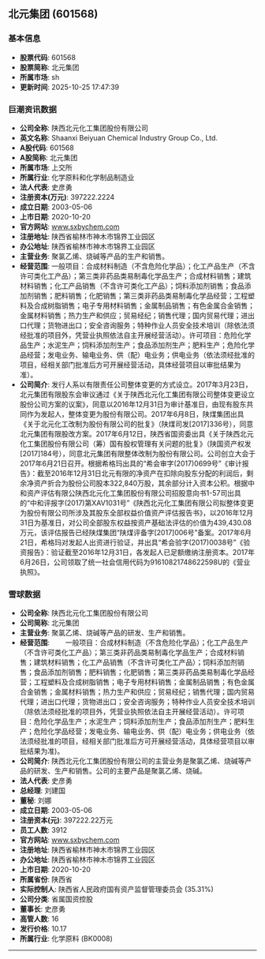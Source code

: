 ## 北元集团 (601568)

### 基本信息

- **股票代码**: 601568
- **股票简称**: 北元集团
- **所属市场**: sh
- **更新时间**: 2025-10-25 17:47:39

### 巨潮资讯数据

- **公司全称**: 陕西北元化工集团股份有限公司
- **英文名称**: Shaanxi Beiyuan Chemical Industry Group Co., Ltd.
- **A股代码**: 601568
- **A股简称**: 北元集团
- **所属市场**: 上交所
- **所属行业**: 化学原料和化学制品制造业
- **法人代表**: 史彦勇
- **注册资本(万元)**: 397222.2224
- **成立日期**: 2003-05-06
- **上市日期**: 2020-10-20
- **官方网站**: www.sxbychem.com
- **注册地址**: 陕西省榆林市神木市锦界工业园区
- **办公地址**: 陕西省榆林市神木市锦界工业园区
- **主营业务**: 聚氯乙烯、烧碱等产品的生产和销售。
- **经营范围**: 一般项目：合成材料制造（不含危险化学品）；化工产品生产（不含许可类化工产品）；第三类非药品类易制毒化学品生产；合成材料销售；建筑材料销售；化工产品销售（不含许可类化工产品）；饲料添加剂销售；食品添加剂销售；肥料销售；化肥销售；第三类非药品类易制毒化学品经营；工程塑料及合成树脂销售；电子专用材料销售；金属制品销售；有色金属合金销售；金属材料销售；热力生产和供应；贸易经纪；销售代理；国内贸易代理；进出口代理；货物进出口；安全咨询服务；特种作业人员安全技术培训（除依法须经批准的项目外，凭营业执照依法自主开展经营活动）。许可项目：危险化学品生产；水泥生产；饲料添加剂生产；食品添加剂生产；肥料生产；危险化学品经营；发电业务、输电业务、供（配）电业务；供电业务（依法须经批准的项目，经相关部门批准后方可开展经营活动，具体经营项目以审批结果为准）。
- **公司简介**: 发行人系以有限责任公司整体变更的方式设立。2017年3月23日，北元集团有限股东会审议通过《关于陕西北元化工集团有限公司整体变更设立股份公司方案的议案》，同意以2016年12月31日为审计基准日，由现有股东共同作为发起人，整体变更为股份有限公司。2017年6月8日，陕煤集团出具《关于北元化工改制为股份有限公司的批复》（陕煤司发[2017]336号），同意北元集团有限股改方案。2017年6月12日，陕西省国资委出具《关于陕西北元化工集团股份有限公司（筹）国有股权管理有关问题的批复》（陕国资产权发[2017]184号），同意北元集团有限整体改制为股份有限公司。公司创立大会于2017年6月21日召开。根据希格玛出具的“希会审字(2017)0699号”《审计报告》：截至2016年12月31日北元有限的净资产在扣除向股东分配的利润后，剩余净资产折合为股份公司股本322,840万股，其余部分计入资本公积。根据中和资产评估有限公陕西北元化工集团股份有限公司招股意向书1-57司出具的“中和评报字(2017)第XAV1031号”《陕西北元化工集团有限公司拟整体变更为股份有限公司所涉及其股东全部权益价值资产评估报告书》，以2016年12月31日为基准日，对公司全部股东权益按资产基础法评估的价值为439,430.08万元，该评估报告已经陕煤集团“陕煤评备字[2017]006号”备案。2017年6月21日，希格玛对发起人出资进行验证，并出具“希会验字(2017)0038号”《验资报告》：验证截至2016年12月31日，各发起人已足额缴纳注册资本。2017年6月26日，公司领取了统一社会信用代码为91610821748622598U的《营业执照》。

### 雪球数据

- **公司全称**: 陕西北元化工集团股份有限公司
- **公司简称**: 北元集团
- **主营业务**: 聚氯乙烯、烧碱等产品的研发、生产和销售。
- **经营范围**: 　　一般项目：合成材料制造（不含危险化学品）；化工产品生产（不含许可类化工产品）；第三类非药品类易制毒化学品生产；合成材料销售；建筑材料销售；化工产品销售（不含许可类化工产品）；饲料添加剂销售；食品添加剂销售；肥料销售；化肥销售；第三类非药品类易制毒化学品经营；工程塑料及合成树脂销售；电子专用材料销售；金属制品销售；有色金属合金销售；金属材料销售；热力生产和供应；贸易经纪；销售代理；国内贸易代理；进出口代理；货物进出口；安全咨询服务；特种作业人员安全技术培训（除依法须经批准的项目外，凭营业执照依法自主开展经营活动）。许可项目：危险化学品生产；水泥生产；饲料添加剂生产；食品添加剂生产；肥料生产；危险化学品经营；发电业务、输电业务、供（配）电业务；供电业务（依法须经批准的项目，经相关部门批准后方可开展经营活动，具体经营项目以审批结果为准)。
- **公司简介**: 陕西北元化工集团股份有限公司的主营业务是聚氯乙烯、烧碱等产品的研发、生产和销售。公司的主要产品是聚氯乙烯、烧碱。
- **法人代表**: 史彦勇
- **总经理**: 刘建国
- **董秘**: 刘娜
- **成立日期**: 2003-05-06
- **注册资本(元)**: 397222.22万元
- **员工人数**: 3912
- **官方网站**: www.sxbychem.com
- **注册地址**: 陕西省榆林市神木市锦界工业园区
- **办公地址**: 陕西省榆林市神木市锦界工业园区
- **上市日期**: 2020-10-20
- **所属省份**: 陕西省
- **实际控制人**: 陕西省人民政府国有资产监督管理委员会 (35.31%)
- **公司分类**: 省属国资控股
- **董事长**: 史彦勇
- **高管人数**: 16
- **发行价格**: 10.17
- **所属行业**: 化学原料 (BK0008)

---